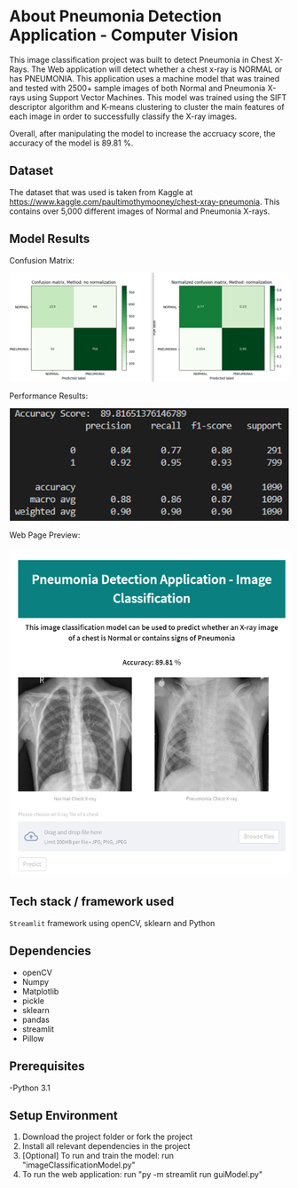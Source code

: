 # About Pneumonia Detection Application - Computer Vision

This image classification project was built to detect Pneumonia in Chest X-Rays. The Web application will detect whether a chest x-ray is NORMAL or has PNEUMONIA. This application uses a machine model that was trained and tested with 2500+ sample images of both Normal and Pneumonia X-rays using Support Vector Machines. This model was trained using the SIFT descriptor algorithm and K-means clustering to cluster the main features of each image in order to successfully classify the X-ray images. 

Overall, after manipulating the model to increase the accruacy score, the accuracy of the model is 89.81 %. 

## Dataset

The dataset that was used is taken from Kaggle at https://www.kaggle.com/paultimothymooney/chest-xray-pneumonia. This contains over 5,000 different images of Normal and Pneumonia X-rays.

## Model Results
Confusion Matrix: 

![Confusion Matrix:](Results/ConfusionMatrix.png)

Performance Results:

![image](Results/PerformanceResults.PNG)

Web Page Preview:

![image](Results/WebPage.PNG)


## Tech stack / framework used
`Streamlit` framework using openCV, sklearn and Python

## Dependencies
- openCV 
- Numpy
- Matplotlib
- pickle
- sklearn
- pandas
- streamlit
- Pillow

## Prerequisites
-Python 3.1 

## Setup Environment
1. Download the project folder or fork the project 
2. Install all relevant dependencies in the project
3. [Optional] To run and train the model: run "imageClassificationModel.py"
4. To run the web application: run "py -m streamlit run guiModel.py"

